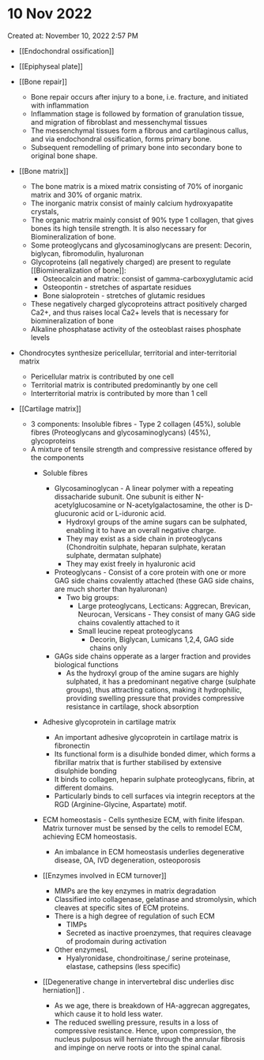 # 10 Nov 2022

Created at: November 10, 2022 2:57 PM

- [[Endochondral ossification]]
- [[Epiphyseal plate]]

- [[Bone repair]]
    - Bone repair occurs after injury to a bone, i.e. fracture, and initiated with inflammation
    - Inflammation stage is followed by formation of granulation tissue, and migration of fibroblast and messenchymal tissues
    - The messenchymal tissues form a fibrous and cartilaginous callus, and via endochondral ossification, forms primary bone.
    - Subsequent remodelling of primary bone into secondary bone to original bone shape.
- [[Bone matrix]]
    - The bone matrix is a mixed matrix consisting of 70% of inorganic matrix and 30% of organic matrix.
    - The inorganic matrix consist of mainly calcium hydroxyapatite crystals,
    - The organic matrix mainly consist of 90% type 1 collagen, that gives bones its high tensile strength. It is also necessary for Biomineralization of bone.
    - Some proteoglycans and glycosaminoglycans are present: Decorin, biglycan, fibromodulin, hyaluronan
    - Glycoproteins (all negatively charged) are present to regulate [[Biomineralization of bone]]:
        - Osteocalcin and matrix: consist of gamma-carboxyglutamic acid
        - Osteopontin - stretches of aspartate residues
        - Bone sialoprotein - stretches of glutamic residues
    - These negatively charged glycoproteins attract positively charged Ca2+, and thus raises local Ca2+ levels that is necessary for biomineralization of bone
    - Alkaline phosphatase activity of the osteoblast raises phosphate levels
- Chondrocytes synthesize pericellular, territorial and inter-territorial matrix
    - Pericellular matrix is contributed by one cell
    - Territorial matrix is contributed predominantly by one cell
    - Interterritorial matrix is contributed by more than 1 cell
- [[Cartilage matrix]]
    - 3 components: Insoluble fibres - Type 2 collagen (45%), soluble fibres (Proteoglycans and glycosaminoglycans) (45%), glycoproteins
    - A mixture of tensile strength and compressive resistance offered by the components
        - Soluble fibres
            - Glycosaminoglycan - A linear polymer with a repeating dissacharide subunit. One subunit is either N-acetylglucosamine or N-acetylgalactosamine, the other is D-glucuronic acid or L-iduronic acid.
                - Hydroxyl groups of the amine sugars can be sulphated, enabling it to have an overall negative charge.
                - They may exist as a side chain in proteoglycans (Chondroitin sulphate, heparan sulphate, keratan sulphate, dermatan sulphate)
                - They may exist freely in hyaluronic acid
            - Proteoglycans - Consist of a core protein with one or more GAG side chains covalently attached (these GAG side chains, are much shorter than hyaluronan)
                - Two big groups:
                    - Large proteoglycans, Lecticans: Aggrecan, Brevican, Neurocan, Versicans - They consist of many GAG side chains covalently attached to it
                    - Small leucine repeat proteoglycans
                        - Decorin, Biglycan, Lumicans 1,2,4, GAG side chains only
            - GAGs side chains opperate as a larger fraction and provides biological functions
                - As the hydroxyl group of the amine sugars are highly sulphated, it has a predominant negative charge (sulphate groups), thus attracting cations, making it hydrophilic, providing swelling pressure that provides compressive resistance in cartilage, shock absorption
        
        - Adhesive glycoprotein in cartilage matrix
            - An important adhesive glycoprotein in cartilage matrix is fibronectin
            - Its functional form is a disulhide bonded dimer, which forms a fibrillar matrix that is further stabilised by extensive disulphide bonding
            - It binds to collagen, heparin sulphate proteoglycans, fibrin, at different domains.
            - Particularly binds to cell surfaces via integrin receptors at the RGD (Arginine-Glycine, Aspartate) motif.
        - ECM homeostasis - Cells synthesize ECM, with finite lifespan. Matrix turnover must be sensed by the cells to remodel ECM, achieving ECM homeostasis.
            - An imbalance in ECM homeostasis underlies degenerative disease, OA, IVD degeneration, osteoporosis
        - [[Enzymes involved in ECM turnover]]
            - MMPs are the key enzymes in matrix degradation
            - Classified into collagenase, gelatinase and stromolysin, which cleaves at specific sites of ECM proteins.
            - There is a high degree of regulation of such ECM
                - TIMPs
                - Secreted as inactive proenzymes, that requires cleavage of prodomain during activation
            - Other enzymesL
                - Hyalyronidase, chondroitinase,/ serine proteinase, elastase, cathepsins (less specific)
        - [[Degenerative change in intervertebral disc underlies disc herniation]] .
            - As we age, there is breakdown of HA-aggrecan aggregates, which cause it to hold less water.
            - The reduced swelling pressure, results in a loss of compressive resistance. Hence, upon compression, the nucleus pulposus will herniate through the annular fibrosis and impinge on nerve roots or into the spinal canal.